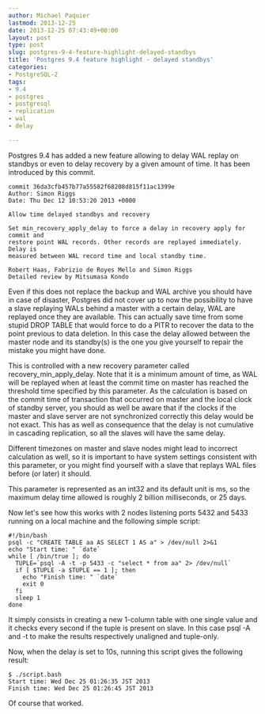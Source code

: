 ```yaml
---
author: Michael Paquier
lastmod: 2013-12-25
date: 2013-12-25 07:43:49+00:00
layout: post
type: post
slug: postgres-9-4-feature-highlight-delayed-standbys
title: 'Postgres 9.4 feature highlight - delayed standbys'
categories:
- PostgreSQL-2
tags:
- 9.4
- postgres
- postgresql
- replication
- wal
- delay

---
```

Postgres 9.4 has added a new feature allowing to delay WAL replay on standbys
or even to delay recovery by a given amount of time. It has been introduced by
this commit.

    commit 36da3cfb457b77a55582f68208d815f11ac1399e
    Author: Simon Riggs
    Date: Thu Dec 12 10:53:20 2013 +0000
 
    Allow time delayed standbys and recovery
 
    Set min_recovery_apply_delay to force a delay in recovery apply for commit and
    restore point WAL records. Other records are replayed immediately. Delay is
    measured between WAL record time and local standby time.
     
    Robert Haas, Fabrizio de Royes Mello and Simon Riggs
    Detailed review by Mitsumasa Kondo

Even if this does not replace the backup and WAL archive you should have in
case of disaster, Postgres did not cover up to now the possibility to have a
slave replaying WALs behind a master with a certain delay, WAL are replayed
once they are available. This can actually save time from some stupid DROP
TABLE that would force to do a PITR to recover the data to the point previous
to data deletion. In this case the delay allowed between the master node and
its standby(s) is the one you give yourself to repair the mistake you might
have done.

This is controlled with a new recovery parameter called
recovery\_min\_apply\_delay. Note that it is a minimum amount of time, as
WAL will be replayed when at least the commit time on master has reached the
threshold time specified by this parameter. As the calculation is based on
the commit time of transaction that occurred on master and the local clock
of standby server, you should as well be aware that if the clocks if the
master and slave server are not synchronized correctly this delay would be
not exact. This has as well as consequence that the delay is not cumulative
in cascading replication, so all the slaves will have the same delay.

Different timezones on master and slave nodes might lead to incorrect
calculation as well, so it is important to have system settings consistent
with this parameter, or you might find yourself with a slave that replays
WAL files before (or later) it should.

This parameter is represented as an int32 and its default unit is ms, so
the maximum delay time allowed is roughly 2 billion milliseconds, or 25 days.

Now let's see how this works with 2 nodes listening ports 5432 and 5433
running on a local machine and the following simple script:

    #!/bin/bash
    psql -c "CREATE TABLE aa AS SELECT 1 AS a" > /dev/null 2>&1
    echo "Start time: " `date`
    while [ /bin/true ]; do
      TUPLE=`psql -A -t -p 5433 -c "select * from aa" 2> /dev/null`
      if [ $TUPLE -a $TUPLE == 1 ]; then
        echo "Finish time: " `date`
        exit 0
      fi
      sleep 1
    done

It simply consists in creating a new 1-column table with one single value
and it checks every second if the tuple is present on slave. In this case
psql -A and -t to make the results respectively unaligned and tuple-only.

Now, when the delay is set to 10s, running this script gives the following
result:

    $ ./script.bash
    Start time: Wed Dec 25 01:26:35 JST 2013
    Finish time: Wed Dec 25 01:26:45 JST 2013

Of course that worked.
